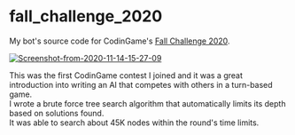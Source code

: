 # fall_challenge_2020
My bot's source code for CodinGame's [Fall Challenge 2020](https://www.codingame.com/contests/fall-challenge-2020).

<a href="https://ibb.co/Wpckr89"><img src="https://i.ibb.co/YTtc5n9/Screenshot-from-2020-11-14-15-27-09.png" alt="Screenshot-from-2020-11-14-15-27-09" border="0"></a>

<p>
This was the first CodinGame contest I joined and it was a great introduction into writing an AI that competes with others in a turn-based game. <br>
I wrote a brute force tree search algorithm that automatically limits its depth based on solutions found. <br>
It was able to search about 45K nodes within the round's time limits. </p>
